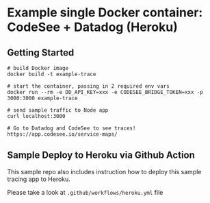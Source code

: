 # Example single Docker container: CodeSee + Datadog (Heroku)

## Getting Started

```
# build Docker image
docker build -t example-trace

# start the container, passing in 2 required env vars
docker run --rm -e DD_API_KEY=xxx -e CODESEE_BRIDGE_TOKEN=xxx -p 3000:3000 example-trace

# send sample traffic to Node app
curl localhost:3000

# Go to Datadog and CodeSee to see traces!
https://app.codesee.io/service-maps/
```

## Sample Deploy to Heroku via Github Action

This sample repo also includes instruction how to deploy this sample tracing app to Heroku.

Please take a look at `.github/workflows/heroku.yml` file
